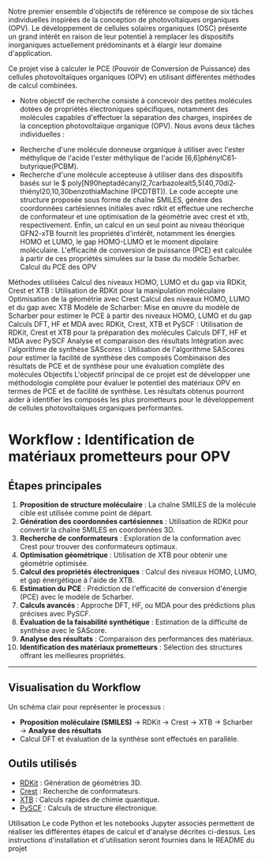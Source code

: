 Notre premier ensemble d'objectifs de référence se compose de six tâches individuelles inspirées de la conception de photovoltaïques organiques (OPV). Le développement de cellules solaires organiques (OSC) présente un grand intérêt en raison de leur potentiel à remplacer les dispositifs inorganiques actuellement prédominants et à élargir leur domaine d'application.

Ce projet vise à calculer le PCE (Pouvoir de Conversion de Puissance) des cellules photovoltaïques organiques (OPV) en utilisant différentes méthodes de calcul combinées.

*  Notre objectif de recherche consiste à concevoir des petites molécules dotées de propriétés électroniques spécifiques, notamment des molécules capables d'effectuer la séparation des charges, inspirées de la conception photovoltaïque organique (OPV). Nous avons deux tâches individuelles :

- Recherche d'une molécule donneuse organique à utiliser avec l'ester méthylique de l'acide l'ester méthylique de
    l'acide [6,6]­phényl­C61­butyrique(PCBM).
- Recherche d'une molécule accepteuse à utiliser dans des dispositifs basés sur le $ poly[N­90­heptadécanyl­2,7­carbazole­alt­5,5­(40,70­di­2­thiényl­20,10,30­benzothiaMachine  (PCDTBT)).
Le code accepte une structure proposée sous forme de chaîne SMILES, génère des coordonnées cartésiennes initiales avec rdkit et effectue une recherche de conformateur et une optimisation de la géométrie avec crest et xtb, respectivement. Enfin, un calcul en un seul point au niveau théorique GFN2-xTB fournit les propriétés d'intérêt, notamment les énergies HOMO et LUMO, le gap HOMO-LUMO et le moment dipolaire moléculaire. L'efficacité de conversion de puissance (PCE) est calculée à partir de ces propriétés simulées sur la base du modèle Scharber.
Calcul du PCE des OPV


Méthodes utilisées
Calcul des niveaux HOMO, LUMO et du gap via RDKit, Crest et XTB :
Utilisation de RDKit pour la manipulation moléculaire
Optimisation de la géométrie avec Crest
Calcul des niveaux HOMO, LUMO et du gap avec XTB
Modèle de Scharber:
Mise en œuvre du modèle de Scharber pour estimer le PCE à partir des niveaux HOMO, LUMO et du gap
Calculs DFT, HF et MDA avec RDKit, Crest, XTB et PySCF :
Utilisation de RDKit, Crest et XTB pour la préparation des molécules
Calculs DFT, HF et MDA avec PySCF
Analyse et comparaison des résultats
Intégration avec l'algorithme de synthèse SAScores :
Utilisation de l'algorithme SAScores pour estimer la facilité de synthèse des composés
Combinaison des résultats de PCE et de synthèse pour une évaluation complète des molécules
Objectifs
L'objectif principal de ce projet est de développer une méthodologie complète pour évaluer le potentiel des matériaux OPV en termes de PCE et de facilité de synthèse. Les résultats obtenus pourront aider à identifier les composés les plus prometteurs pour le développement de cellules photovoltaïques organiques performantes.
# Workflow : Identification de matériaux prometteurs pour OPV

## Étapes principales

1. **Proposition de structure moléculaire** : La chaîne SMILES de la molécule cible est utilisée comme point de départ.
2. **Génération des coordonnées cartésiennes** : Utilisation de RDKit pour convertir la chaîne SMILES en coordonnées 3D.
3. **Recherche de conformateurs** : Exploration de la conformation avec Crest pour trouver des conformateurs optimaux.
4. **Optimisation géométrique** : Utilisation de XTB pour obtenir une géométrie optimisée.
5. **Calcul des propriétés électroniques** : Calcul des niveaux HOMO, LUMO, et gap énergétique à l'aide de XTB.
6. **Estimation du PCE** : Prédiction de l'efficacité de conversion d'énergie (PCE) avec le modèle de Scharber.
7. **Calculs avancés** : Approche DFT, HF, ou MDA pour des prédictions plus précises avec PySCF.
8. **Évaluation de la faisabilité synthétique** : Estimation de la difficulté de synthèse avec le SAScore.
9. **Analyse des résultats** : Comparaison des performances des matériaux.
10. **Identification des matériaux prometteurs** : Sélection des structures offrant les meilleures propriétés.

---

## Visualisation du Workflow

Un schéma clair pour représenter le processus :
- **Proposition moléculaire (SMILES)** → RDKit → Crest → XTB → Scharber → **Analyse des résultats**
- Calcul DFT et évaluation de la synthèse sont effectués en parallèle.

## Outils utilisés
- [RDKit](https://www.rdkit.org/) : Génération de géométries 3D.
- [Crest](https://www.crest-repo.de/) : Recherche de conformateurs.
- [XTB](https://xtb-docs.readthedocs.io/) : Calculs rapides de chimie quantique.
- [PySCF](https://pyscf.org/) : Calculs de structure électronique.

Utilisation
Le code Python et les notebooks Jupyter associés permettent de réaliser les différentes étapes de calcul et d'analyse décrites ci-dessus. Les instructions d'installation et d'utilisation seront fournies dans le README du projet
